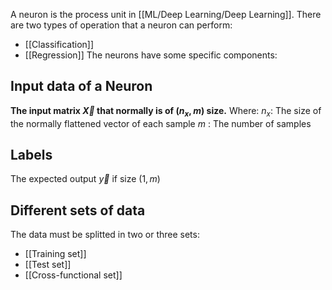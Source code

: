 A neuron is the process unit in [[ML/Deep Learning/Deep Learning]].
There are two types of operation that a neuron can perform:
- [[Classification]]
- [[Regression]]
The neurons have some specific components:
## Input data of a Neuron
**The input matrix $\vec{X}$ that normally is of $(n_x, m)$ size.**
Where:
$n_x$:  The size of the normally flattened vector of each sample
$m$ : The number of samples

## Labels
The expected output $\vec{y}$ if size $(1, m)$

## Different sets of data
The data must be splitted in two or three sets:
- [[Training set]]
- [[Test set]]
- [[Cross-functional set]]



